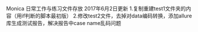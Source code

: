 ﻿Monica
日常工作与练习文件存放
2017年6月2日更新
1.复制重建test1文件夹的内容（用if判断的脚本最初版）
2.修改test2文件，去掉对data编码转换，添加allure库生成测试报告，解决报告中case name乱码问题